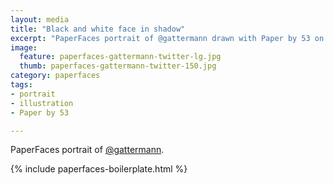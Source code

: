 ```yaml
---
layout: media
title: "Black and white face in shadow"
excerpt: "PaperFaces portrait of @gattermann drawn with Paper by 53 on an iPad."
image: 
  feature: paperfaces-gattermann-twitter-lg.jpg
  thumb: paperfaces-gattermann-twitter-150.jpg
category: paperfaces
tags: 
- portrait
- illustration
- Paper by 53

---
```


PaperFaces portrait of [@gattermann](http://twitter.com/gattermann).

{% include paperfaces-boilerplate.html %}